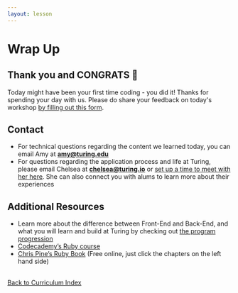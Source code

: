 ```yaml
---
layout: lesson
---
```


# Wrap Up

<h2>Thank you and CONGRATS <span role="img" aria-label="celebration emoji">🎉</span></h2>

Today might have been your first time coding - you did it! Thanks for spending your day with us. Please do share your feedback on today's workshop <a href="https://docs.google.com/forms/d/1WgNaki1iuVMXUj8KhWdbxcFpg4V4zyViU_fZu7p0G10/edit" target="blank">by filling out this form</a>.

## Contact

- For technical questions regarding the content we learned today, you can email Amy at **amy@turing.edu** 
- For questions regarding the application process and life at Turing, please email Chelsea at **chelsea@turing.io** or <a target="blank" href="https://go.oncehub.com/ChelseaTuring" >set up a time to meet with her here</a>. She can also connect you with alums to learn more about their experiences

## Additional Resources

- Learn more about the difference between Front-End and Back-End, and what you will learn and build at Turing by checking out [the program progression](../../what-students-learn)
- <a target="blank" href="https://www.codeacademy.com/learn/learn-ruby">Codecademy’s Ruby course</a>
- <a target="blank" href="https://pine.fm/learntoprogram/" >Chris Pine’s Ruby Book</a> (Free online, just click the chapters on the left hand side)

<br>
<a href="../">Back to Curriculum Index</a>
